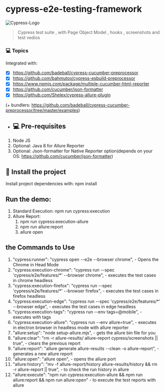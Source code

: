 # cypress-e2e-testing-framework

<img src="https://www.cypress.io/_astro/navbar-brand.D87396b0.svg" alt="Cypress-Logo">

> Cypress test suite , with Page Object Model , hooks , screenshots and test vedios 

### 💻 Topics

Integrated with:

- [x] https://github.com/badeball/cypress-cucumber-preprocessor
- [x] https://github.com/bahmutov/cypress-esbuild-preprocessor
- [x] https://www.npmjs.com/package/multiple-cucumber-html-reporter
- [x] https://github.com/cucumber/json-formatter
- [x] https://github.com/Shelex/cypress-allure-plugin

(+ bundlers: https://github.com/badeball/cypress-cucumber-preprocessor/tree/master/examples)

- ## 💻 Pre-requisites

1. Node JS
2. Optional: Java 8 for Allure Reporter
3. Optional: Json-formatter for Native Reporter option(depends on your OS: https://github.com/cucumber/json-formatter)

## 🚀 Install the project

Install project dependencies with: npm install

## Run the demo:

1. Standard Execution: npm run cypress:execution
2. Allure Report: 
   1. npm run cypress:execution-allure
   2. npm run allure:report
   3. allure open

## the Commands to Use

  1.  "cypress:runner": "cypress open --e2e --browser chrome", - Opens the Chrome in Head Mode
  2.  "cypress:execution-chrome": "cypress run --spec 'cypress/e2e/features/*' --browser chrome", - executes the test cases in chrome headless
  3.  "cypress:execution-firefox": "cypress run --spec 'cypress/e2e/features/*' --browser firefox", - executes the test cases in firefox headless
  4.  "cypress:execution-edge": "cypress run --spec 'cypress/e2e/features/*' --browser edge", - executes the test cases in edge headless
  5.  "cypress:execution-tags": "cypress run --env tags=@mobile",  - executes with tags
  6.  "cypress:execution-allure": "cypress run --env allure=true", - executes in electron browser in headless mode with allure reporter
  7.  "allure:setup": "node setup-allure.mjs", - gets the allure bin file for you 
  8.  "allure:clear": "rm -r allure-results/ allure-report cypress/screenshots || true", - clears the previous report
  9.  "allure:report": "allure generate allure-results --clean -o allure-report", - generates a new allure report
  10.  "allure:open": "allure open", - opens the allure port
  11.  "allure:history": "mv -f allure-report/history allure-results/history && rm -r allure-report || true", - to check the run history in allure
  12.  "allure:execute": "npm run cypress:execution-allure && npm run allure:report && npm run allure:open" - to execute the test reports with allure


